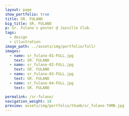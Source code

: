 ```yaml
---
layout: page
show_portfolio: true
title: SR. FULANO
big_title: SR. FULANO
p: Sr. Fulano´s poster @ Jazville Club.
tags:
  - design
  - illustration
image_path: ../assets/img/portfolio/full/
images:
  - name: sr_fulano-01-FULL.jpg
    text: SR. FULANO
  - name: sr_fulano-02-FULL.jpg
    text: SR. FULANO
  - name: sr_fulano-03-FULL.jpg
    text: SR. FULANO
  - name: sr_fulano-04-FULL.jpg
    text: SR. FULANO

permalink: /sr-fulano/
navigation_weight: 18
preview: assets/img/portfolio/thumb/sr_fulano-THMB.jpg
---
```

